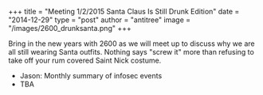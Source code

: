 +++
title = "Meeting 1/2/2015 Santa Claus Is Still Drunk Edition"
date = "2014-12-29"
type = "post"
author = "antitree"
image = "/images/2600_drunksanta.png"
+++


Bring in the new years with 2600 as we will meet up to discuss
why we are all still wearing Santa outfits. Nothing says 
"screw it" more than refusing to take off your rum covered 
Saint Nick costume. 

* Jason: Monthly summary of infosec events
* TBA


